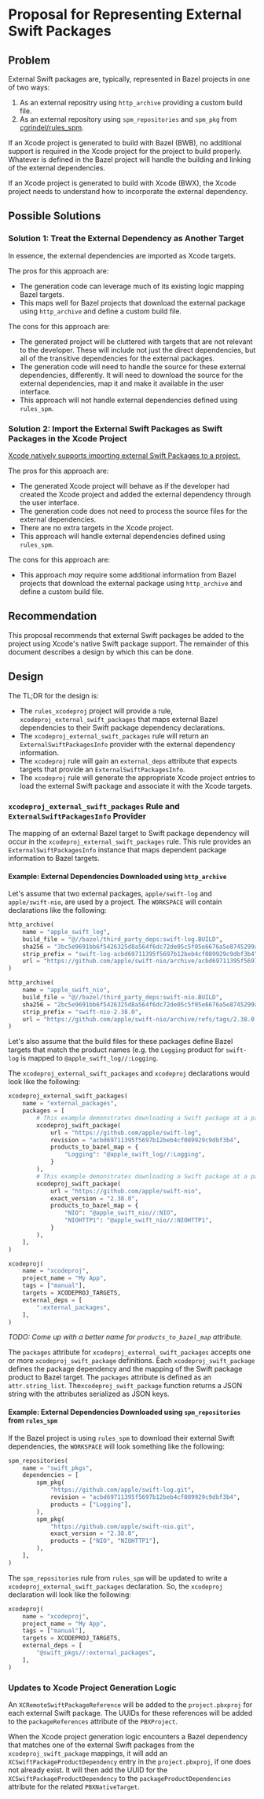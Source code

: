 # Proposal for Representing External Swift Packages

## Problem

External Swift packages are, typically, represented in Bazel projects in one of two ways:

1. As an external repositry using `http_archive` providing a custom build file.
2. As an external repository using `spm_repositories` and `spm_pkg` from
   [cgrindel/rules_spm](https://github.com/cgrindel/rules_spm/). 

If an Xcode project is generated to build with Bazel (BWB), no additional support is required in the
Xcode project for the project to build properly. Whatever is defined in the Bazel project will
handle the building and linking of the external dependencies.

If an Xcode project is generated to build with Xcode (BWX), the Xcode project needs to understand
how to incorporate the external dependency.

## Possible Solutions

### Solution 1: Treat the External Dependency as Another Target

In essence, the external dependencies are imported as Xcode targets. 

The pros for this approach are:

- The generation code can leverage much of its existing logic mapping Bazel targets.
- This maps well for Bazel projects that download the external package using `http_archive` and
  define a custom build file.

The cons for this approach are:

- The generated project will be cluttered with targets that are not relevant to the developer.
  These will include not just the direct dependencies, but all of the transitive dependencies for
  the external packages.
- The generation code will need to handle the source for these external dependencies, differently.
  It will need to download the source for the external dependencies, map it and make it available in
  the user interface.
- This approach will not handle external dependencies defined using `rules_spm`.

### Solution 2: Import the External Swift Packages as Swift Packages in the Xcode Project

[Xcode natively supports importing external Swift Packages to a
project.](https://developer.apple.com/documentation/swift_packages/adding_package_dependencies_to_your_app)

The pros for this approach are:

- The generated Xcode project will behave as if the developer had created the Xcode project and
  added the external dependency through the user interface.
- The generation code does not need to process the source files for the external dependencies.
- There are no extra targets in the Xcode project.
- This approach will handle external dependencies defined using `rules_spm`.

The cons for this approach are:

- This approach _may_ require some additional information from Bazel projects that download the
  external package using `http_archive` and define a custom build file.

## Recommendation

This proposal recommends that external Swift packages be added to the project using Xcode's native
Swift package support. The remainder of this document describes a design by which this can be done.

## Design

The TL;DR for the design is:

- The `rules_xcodeproj` project will provide a rule, `xcodeproj_external_swift_packages` that maps
  external Bazel dependencies to their Swift package dependency declarations. 
- The `xcodeproj_external_swift_packages` rule will return an `ExternalSwiftPackagesInfo` provider
  with the external dependency information.
- The `xcodeproj` rule will gain an `external_deps` attribute that expects targets that provide an
  `ExternalSwiftPackagesInfo`.
- The `xcodeproj` rule will generate the appropriate Xcode project entries to load the external
  Swift package and associate it with the Xcode targets.

### `xcodeproj_external_swift_packages` Rule and `ExternalSwiftPackagesInfo` Provider

The mapping of an external Bazel target to Swift package dependency will occur in the
`xcodeproj_external_swift_packages` rule. This rule provides an `ExternalSwiftPackagesInfo` instance
that maps dependent package information to Bazel targets.


#### Example: External Dependencies Downloaded using `http_archive`

Let's assume that two external packages, `apple/swift-log` and `apple/swift-nio`, are used by a
project. The `WORKSPACE` will contain declarations like the following:

```python
http_archive(
    name = "apple_swift_log",
    build_file = "@//bazel/third_party_deps:swift-log.BUILD",
    sha256 = "3bc5e9691bb6f5426325d8a564f6dc72de05c5f05e6676a5e8745299aa07a09d",
    strip_prefix = "swift-log-acbd69711395f5697b12beb4cf089929c9dbf3b4",
    url = "https://github.com/apple/swift-nio/archive/acbd69711395f5697b12beb4cf089929c9dbf3b4.tar.gz",
)

http_archive(
    name = "apple_swift_nio",
    build_file = "@//bazel/third_party_deps:swift-nio.BUILD",
    sha256 = "2bc5e9691bb6f5426325d8a564f6dc72de05c5f05e6676a5e8745299aa07a09c",
    strip_prefix = "swift-nio-2.38.0",
    url = "https://github.com/apple/swift-nio/archive/refs/tags/2.38.0.tar.gz",
)
```

Let's also assume that the build files for these packages define Bazel targets that match the
product names (e.g. the `Logging` product for `swift-log` is mapped to `@apple_swift_log//:Logging`.

The `xcodeproj_external_swift_packages` and `xcodeproj` declarations would look like the following:

```python
xcodeproj_external_swift_packages(
    name = "external_packages",
    packages = [
        # This example demonstrates downloading a Swift package at a particular commit.
        xcodeproj_swift_package(
            url = "https://github.com/apple/swift-log",
            revision = "acbd69711395f5697b12beb4cf089929c9dbf3b4",
            products_to_bazel_map = {
                "Logging": "@apple_swift_log//:Logging",
            }
        ),
        # This example demonstrates downloading a Swift package at a particular version tag.
        xcodeproj_swift_package(
            url = "https://github.com/apple/swift-nio",
            exact_version = "2.38.0",
            products_to_bazel_map = {
                "NIO": "@apple_swift_nio//:NIO",
                "NIOHTTP1": "@apple_swift_nio//:NIOHTTP1",
            }
        ),
    ],
)

xcodeproj(
    name = "xcodeproj",
    project_name = "My App",
    tags = ["manual"],
    targets = XCODEPROJ_TARGETS,
    external_deps = [
        ":external_packages",
    ],
)
```

_TODO: Come up with a better name for `products_to_bazel_map` attribute._

The `packages` attribute for `xcodeproj_external_swift_packages` accepts one or more
`xcodeproj_swift_package` definitions. Each `xcodeproj_swift_package` defines the package dependency
and the mapping of the Swift package product to Bazel target. The `packages` attribute is defined as
an `attr.string_list`.  The`xcodeproj_swift_package` function returns a JSON string with the
attributes serialized as JSON keys.


#### Example: External Dependencies Downloaded using `spm_repositories` from `rules_spm`

If the Bazel project is using `rules_spm` to download their external Swift dependencies, the
`WORKSPACE` will look something like the following:

```python
spm_repositories(
    name = "swift_pkgs",
    dependencies = [
        spm_pkg(
            "https://github.com/apple/swift-log.git",
            revision = "acbd69711395f5697b12beb4cf089929c9dbf3b4",
            products = ["Logging"],
        ),
        spm_pkg(
            "https://github.com/apple/swift-nio.git",
            exact_version = "2.38.0",
            products = ["NIO", "NIOHTTP1"],
        ),
    ],
)
```

The `spm_repositories` rule from `rules_spm` will be updated to write a
`xcodeproj_external_swift_packages` declaration. So, the `xcodeproj` declaration will look like the
following:

```python
xcodeproj(
    name = "xcodeproj",
    project_name = "My App",
    tags = ["manual"],
    targets = XCODEPROJ_TARGETS,
    external_deps = [
        "@swift_pkgs//:external_packages",
    ],
)
```

### Updates to Xcode Project Generation Logic

An `XCRemoteSwiftPackageReference` will be added to the `project.pbxproj` for each external Swift
package. The UUIDs for these references will be added to the `packageReferences` attribute of the
`PBXProject`.

When the Xcode project generation logic encounters a Bazel dependency that matches one of the
external Swift packages from the `xcodeproj_swift_package` mappings, it will add an
`XCSwiftPackageProductDependency` entry in the `project.pbxproj`, if one does not already exist. It
will then add the UUID for the `XCSwiftPackageProductDependency` to the `packageProductDependencies`
attribute for the related `PBXNativeTarget`.
